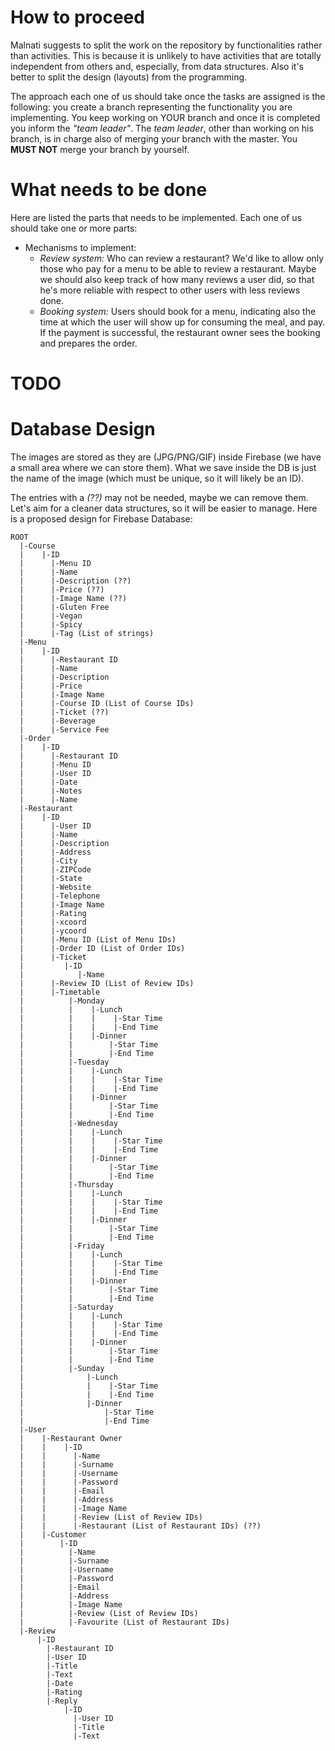 # How to proceed

Malnati suggests to split the work on the repository by functionalities rather than activities. This is because it is unlikely to have activities that are totally independent from others and, especially, from data structures. Also it's better to split the design (layouts) from the programming.

The approach each one of us should take once the tasks are assigned is the following: you create a branch representing the functionality you are implementing. You keep working on YOUR branch and once it is completed you inform the *"team leader"*. The *team leader*, other than working on his branch, is in charge also of merging your branch with the master. You **MUST NOT** merge your branch by yourself.

# What needs to be done

Here are listed the parts that needs to be implemented. Each one of us should take one or more parts:

  + Mechanisms to implement:
    + *Review system:* Who can review a restaurant? We'd like to allow only those who pay for a menu to be able to review a restaurant. Maybe we should also keep track of how many reviews a user did, so that he's more reliable with respect to other users with less reviews done.
    + *Booking system:* Users should book for a menu, indicating also the time at which the user will show up for consuming the meal, and pay. If the payment is successful, the restaurant owner sees the booking and prepares the order.

# TODO

# Database Design
The images are stored as they are (JPG/PNG/GIF) inside Firebase (we have a small area where we can store them). What we save inside the DB is just the name of the image (which must be unique, so it will likely be an ID).

The entries with a *(??)* may not be needed, maybe we can remove them. Let's aim for a cleaner data structures, so it will be easier to manage.
Here is a proposed design for Firebase Database:

    ROOT
      |-Course
      |    |-ID
      |      |-Menu ID
      |      |-Name
      |      |-Description (??)
      |      |-Price (??)
      |      |-Image Name (??)
      |      |-Gluten Free
      |      |-Vegan
      |      |-Spicy
      |      |-Tag (List of strings)
      |-Menu
      |    |-ID
      |      |-Restaurant ID
      |      |-Name
      |      |-Description
      |      |-Price
      |      |-Image Name
      |      |-Course ID (List of Course IDs)
      |      |-Ticket (??)
      |      |-Beverage
      |      |-Service Fee
      |-Order
      |    |-ID
      |      |-Restaurant ID
      |      |-Menu ID
      |      |-User ID
      |      |-Date
      |      |-Notes
      |      |-Name
      |-Restaurant
      |    |-ID
      |      |-User ID
      |      |-Name
      |      |-Description
      |      |-Address
      |      |-City
      |      |-ZIPCode
      |      |-State
      |      |-Website
      |      |-Telephone
      |      |-Image Name
      |      |-Rating
      |      |-xcoord
      |      |-ycoord
      |      |-Menu ID (List of Menu IDs)
      |      |-Order ID (List of Order IDs)
      |      |-Ticket
      |         |-ID
      |            |-Name
      |      |-Review ID (List of Review IDs)
      |      |-Timetable
      |          |-Monday
      |          |    |-Lunch
      |          |    |    |-Star Time
      |          |    |    |-End Time
      |          |    |-Dinner
      |          |        |-Star Time
      |          |        |-End Time
      |          |-Tuesday
      |          |    |-Lunch
      |          |    |    |-Star Time
      |          |    |    |-End Time
      |          |    |-Dinner
      |          |        |-Star Time
      |          |        |-End Time
      |          |-Wednesday
      |          |    |-Lunch
      |          |    |    |-Star Time
      |          |    |    |-End Time
      |          |    |-Dinner
      |          |        |-Star Time
      |          |        |-End Time
      |          |-Thursday
      |          |    |-Lunch
      |          |    |    |-Star Time
      |          |    |    |-End Time
      |          |    |-Dinner
      |          |        |-Star Time
      |          |        |-End Time
      |          |-Friday
      |          |    |-Lunch
      |          |    |    |-Star Time
      |          |    |    |-End Time
      |          |    |-Dinner
      |          |        |-Star Time
      |          |        |-End Time
      |          |-Saturday
      |          |    |-Lunch
      |          |    |    |-Star Time
      |          |    |    |-End Time
      |          |    |-Dinner
      |          |        |-Star Time
      |          |        |-End Time
      |          |-Sunday
      |              |-Lunch
      |              |    |-Star Time
      |              |    |-End Time
      |              |-Dinner
      |                  |-Star Time
      |                  |-End Time
      |-User
      |    |-Restaurant Owner
      |    |    |-ID
      |    |      |-Name
      |    |      |-Surname
      |    |      |-Username
      |    |      |-Password
      |    |      |-Email
      |    |      |-Address
      |    |      |-Image Name
      |    |      |-Review (List of Review IDs)
      |    |      |-Restaurant (List of Restaurant IDs) (??)
      |    |-Customer
      |        |-ID
      |          |-Name
      |          |-Surname
      |          |-Username
      |          |-Password
      |          |-Email
      |          |-Address
      |          |-Image Name
      |          |-Review (List of Review IDs) 
      |          |-Favourite (List of Restaurant IDs)     
      |-Review
          |-ID
            |-Restaurant ID
            |-User ID
            |-Title
            |-Text
            |-Date
            |-Rating
            |-Reply
                |-ID
                  |-User ID
                  |-Title
                  |-Text


